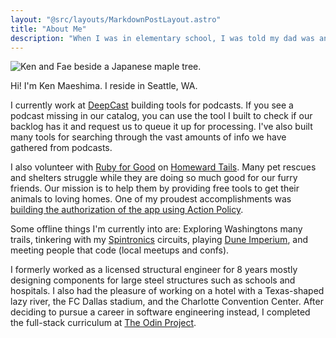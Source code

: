 ```yaml
---
layout: "@src/layouts/MarkdownPostLayout.astro"
title: "About Me"
description: "When I was in elementary school, I was told my dad was an alien. Ever since, I've been trying to discover how to use my half-alien powers."
---
```


![Ken and Fae beside a Japanese maple tree.](@src/assets/japan-garden.png)

Hi! I'm Ken Maeshima. I reside in Seattle, WA.

I currently work at [DeepCast](https://deepcast.fm) building tools for podcasts. If you see a podcast missing in our catalog, you can use the tool I built to check if our backlog has it and request us to queue it up for processing. I've also built many tools for searching through the vast amounts of info we have gathered from podcasts.

I also volunteer with [Ruby for Good](https://rubyforgood.org) on [Homeward Tails](https://homewardtails.org). Many pet rescues and shelters struggle while they are doing so much good for our furry friends. Our mission is to help them by providing free tools to get their animals to loving homes. One of my proudest accomplishments was [building the authorization of the app using Action Policy](https://github.com/rubyforgood/pet-rescue/pull/466).

Some offline things I'm currently into are: Exploring Washingtons many trails, tinkering with my [Spintronics](https://upperstory.com/spintronics/) circuits, playing [Dune Imperium](https://www.direwolfdigital.com/dune-imperium/), and meeting people that code (local meetups and confs).

I formerly worked as a licensed structural engineer for <nobr>8 years</nobr> mostly designing components for large steel structures such as schools and hospitals. I also had the pleasure of working on a hotel with a Texas-shaped lazy river, the FC Dallas stadium, and the Charlotte Convention Center. After deciding to pursue a career in software engineering instead, I completed the <nobr>full-stack</nobr> curriculum at [The Odin Project](https://www.theodinproject.com).
